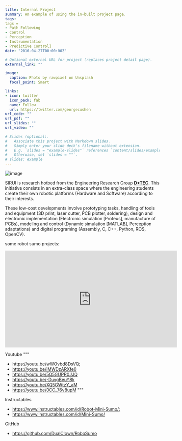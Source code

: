 ```yaml
---
title: Internal Project
summary: An example of using the in-built project page.
tags:
tags = 
- Path Following
- Control
- Perception
- Instrumentation
- Predictive Control]
date: "2016-04-27T00:00:00Z"

# Optional external URL for project (replaces project detail page).
external_link: ""

image:
  caption: Photo by rawpixel on Unsplash
  focal_point: Smart

links:
- icon: twitter
  icon_pack: fab
  name: Follow
  url: https://twitter.com/georgecushen
url_code: ""
url_pdf: ""
url_slides: ""
url_video: ""

# Slides (optional).
#   Associate this project with Markdown slides.
#   Simply enter your slide deck's filename without extension.
#   E.g. `slides = "example-slides"` references `content/slides/example-slides.md`.
#   Otherwise, set `slides = ""`.
# slides: example
---
```




![image](http://i82.servimg.com/u/f82/14/32/70/24/genera17.jpg)

SIRUI is research hotbed from the Engineering Research Group **[D+TEC](https://investigaciones.unibague.edu.co/d-tec)**. This initiative consists in an extra-class space where the engineering students create their own robotic platforms (Hardware and Software) according to their interests.

These low-cost developments involve prototyping tasks, handling of tools and equipment (3D print, laser cutter, PCB plotter, soldering), design and electronic implementation (Electronic simulation [Proteus], manufacture of PCBs), modeling and control (Dynamic simulation [MATLAB], Perception adaptations) and digital programing (Assembly, C, C++, Python, ROS, OpenCV).

some robot sumo projects:

<iframe width="560" height="315" src="https://www.youtube.com/embed/5Q5GUPR0JJQ" frameborder="0" allow="accelerometer; autoplay; encrypted-media; gyroscope; picture-in-picture" allowfullscreen></iframe>

Youtube
"""
- https://youtu.be/wWOvbd8DsVQ;
- https://youtu.be/IMWDzARXfe0
- https://youtu.be/5Q5GUPR0JJQ
- https://youtu.be/-DuvgBeuY8k
- https://youtu.be/XQ5GWtzY_aM
- https://youtu.be/0CC_76v8upM
"""

Instructables
- https://www.instructables.com/id/Robot-Mini-Sumo/;
- https://www.instructables.com/id/Mini-Sumo/

GitHub
- https://github.com/DualClown/RoboSumo
